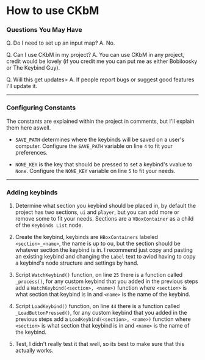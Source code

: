 # How to use CKbM

### Questions You May Have
Q. Do I need to set up an input map?
A. No.

Q. Can I use CKbM in my project?
A. You can use CKbM in any project, credit would be lovely (if you credit me you can put me as either Bobiloosky or The Keybind Guy).

Q. Will this get updates>
A. If people report bugs or suggest good features I'll update it.
___

### Configuring Constants

The constants are explained within the project in comments, but I'll explain them here aswell.
* `SAVE_PATH` determines where the keybinds will be saved on a user's computer. Configure the `SAVE_PATH` variable on line `4` to fit your preferences.

* `NONE_KEY` is the key that should be pressed to set a keybind's vvalue to `None`. Configure the `NONE_KEY` variable on line `5` to fit your needs.
___

### Adding keybinds

1. Determine what section you keybind should be placed in, by default the project has two sections, `ui` and `player`, but you can add more or remove some to fit your needs. Sections are a `VBoxContainer` as a child of the `Keybinds List` node.

3. Create the keybind, keybinds are `HBoxContainers` labeled `<section>_<name>`, the name is up to ou, but the section should be whatever section the keybind is in. I recommend just copy and pasting an existing keybind and changing the `Label` text to aviod having to copy a keybind's node structure and settings by hand.

5. Script `WatchKeybind()` function, on line `25` there is a function called ` _process()`, for any custom keybind that you added in the previous steps add a `WatchKeybind(<section>, <name>)` function where `<section>` is what section that keybind is in and `<name>` is the name of the keybind.

7. Script `LoadKeybind()` function, on line `44` there is a function called ` _LoadButtonPressed()`, for any custom keybind that you added in the previous steps add a `LoadKeybind(<section>, <name>)` function where `<section>` is what section that keybind is in and `<name>` is the name of the keybind.

9. Test, I didn't really test it that well, so its best to make sure that this actually works.
